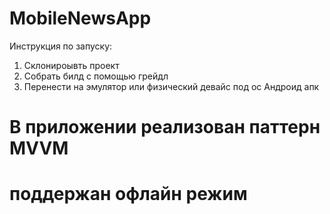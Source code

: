 # MobileNewsApp
Инструкция по запуску:
1. Склонироывть проект
2. Собрать билд с помощью грейдл
3. Перенести на эмулятор или физический девайс под ос Андроид апк
# В приложении реализован паттерн MVVM
# поддержан офлайн режим
